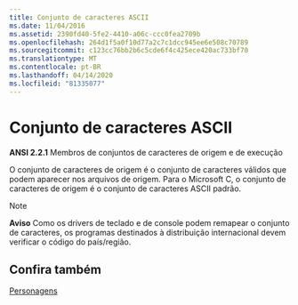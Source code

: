 ```yaml
---
title: Conjunto de caracteres ASCII
ms.date: 11/04/2016
ms.assetid: 2390fd40-5fe2-4410-a06c-ccc0fea2709b
ms.openlocfilehash: 264d1f5a0f10d77a2c7c1dcc945ee6e508c70789
ms.sourcegitcommit: c123cc76bb2b6c5cde6f4c425ece420ac733bf70
ms.translationtype: MT
ms.contentlocale: pt-BR
ms.lasthandoff: 04/14/2020
ms.locfileid: "81335077"
---
```

# <a name="ascii-character-set"></a>Conjunto de caracteres ASCII

**ANSI 2.2.1** Membros de conjuntos de caracteres de origem e de execução

O conjunto de caracteres de origem é o conjunto de caracteres válidos que podem aparecer nos arquivos de origem. Para o Microsoft C, o conjunto de caracteres de origem é o conjunto de caracteres ASCII padrão.

> [!NOTE]
> **Aviso** Como os drivers de teclado e de console podem remapear o conjunto de caracteres, os programas destinados à distribuição internacional devem verificar o código do país/região.

## <a name="see-also"></a>Confira também

[Personagens](../c-language/characters.md)
